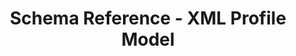---
title: Schema Reference - XML Profile Model
description: OSCAL Profile Model XML Schema Reference
permalink: /docs/schemas/oscal-profile-xml/
layout: schemas
topnav: schemareference
sidenav: schemas
subnav: true
schema: oscal-profile-xml
---